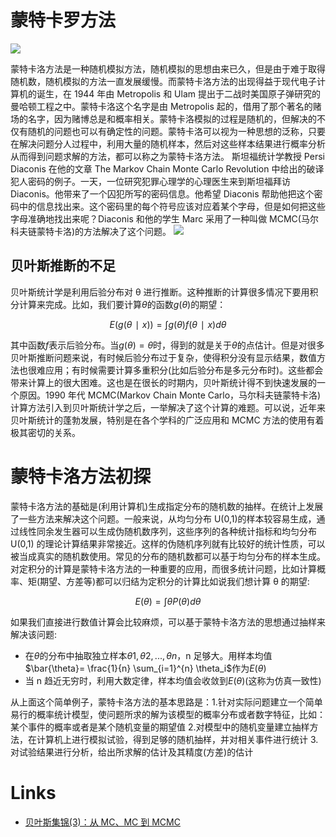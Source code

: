 # 蒙特卡罗方法

![](http://cos.name/wp-content/uploads/2013/01/monte-carlo-simulation.jpg?_=3118875)

蒙特卡洛方法是一种随机模拟方法，随机模拟的思想由来已久，但是由于难于取得随机数，随机模拟的方法一直发展缓慢。而蒙特卡洛方法的出现得益于现代电子计算机的诞生，在 1944 年由 Metropolis 和 Ulam 提出于二战时美国原子弹研究的曼哈顿工程之中。蒙特卡洛这个名字是由 Metropolis 起的，借用了那个著名的赌场的名字，因为赌博总是和概率相关。蒙特卡洛模拟的过程是随机的，但解决的不仅有随机的问题也可以有确定性的问题。蒙特卡洛可以视为一种思想的泛称，只要在解决问题分人过程中，利用大量的随机样本，然后对这些样本结果进行概率分析从而得到问题求解的方法，都可以称之为蒙特卡洛方法。
斯坦福统计学教授 Persi Diaconis 在他的文章 The Markov Chain Monte Carlo Revolution 中给出的破译犯人密码的例子。一天，一位研究犯罪心理学的心理医生来到斯坦福拜访 Diaconis。他带来了一个囚犯所写的密码信息。他希望 Diaconis 帮助他把这个密码中的信息找出来。这个密码里的每个符号应该对应着某个字母，但是如何把这些字母准确地找出来呢？Diaconis 和他的学生 Marc 采用了一种叫做 MCMC(马尔科夫链蒙特卡洛)的方法解决了这个问题。
![](https://img3.doubanio.com/view/note/large/public/p9282000.jpg)

## 贝叶斯推断的不足

贝叶斯统计学是利用后验分布对 θ 进行推断。这种推断的计算很多情况下要用积分计算来完成。比如，我们要计算$θ$的函数$g(θ)$的期望：

$$
E(g(θ∣x))=∫g(θ)f(θ∣x)dθ
$$

其中函数$f$表示后验分布。当$g(θ)=θ$时，得到的就是关于$θ$的点估计。但是对很多贝叶斯推断问题来说，有时候后验分布过于复杂，使得积分没有显示结果，数值方法也很难应用；有时候需要计算多重积分(比如后验分布是多元分布时)。这些都会带来计算上的很大困难。这也是在很长的时期内，贝叶斯统计得不到快速发展的一个原因。1990 年代 MCMC(Markov Chain Monte Carlo，马尔科夫链蒙特卡洛)计算方法引入到贝叶斯统计学之后，一举解决了这个计算的难题。可以说，近年来贝叶斯统计的蓬勃发展，特别是在各个学科的广泛应用和 MCMC 方法的使用有着极其密切的关系。

# 蒙特卡洛方法初探

蒙特卡洛方法的基础是(利用计算机)生成指定分布的随机数的抽样。在统计上发展了一些方法来解决这个问题。一般来说，从均匀分布 U(0,1)的样本较容易生成，通过线性同余发生器可以生成伪随机数序列，这些序列的各种统计指标和均匀分布 U(0,1) 的理论计算结果非常接近。这样的伪随机序列就有比较好的统计性质，可以被当成真实的随机数使用。常见的分布的随机数都可以基于均匀分布的样本生成。对定积分的计算是蒙特卡洛方法的一种重要的应用，而很多统计问题，比如计算概率、矩(期望、方差等)都可以归结为定积分的计算比如说我们想计算 θ 的期望:

$$
E(\theta) = \int \theta P(\theta) d\theta
$$

如果我们直接进行数值计算会比较麻烦，可以基于蒙特卡洛方法的思想通过抽样来解决该问题:

- 在$θ$的分布中抽取独立样本$θ1,θ2,...,θn$，n 足够大。用样本均值$\bar{\theta}= \frac{1}{n} \sum_{i=1}^{n} \theta_i$作为$E(θ)$
- 当 n 趋近无穷时，利用大数定律，样本均值会收敛到$E(θ)$(这称为仿真一致性)

从上面这个简单例子，蒙特卡洛方法的基本思路是：1.针对实际问题建立一个简单易行的概率统计模型，使问题所求的解为该模型的概率分布或者数字特征，比如：某个事件的概率或者是某个随机变量的期望值 2.对模型中的随机变量建立抽样方法，在计算机上进行模拟试验，得到足够的随机抽样，并对相关事件进行统计 3.对试验结果进行分析，给出所求解的估计及其精度(方差)的估计

# Links

- [贝叶斯集锦(3)：从 MC、MC 到 MCMC](https://site.douban.com/182577/widget/notes/10567181/note/292072927/)
